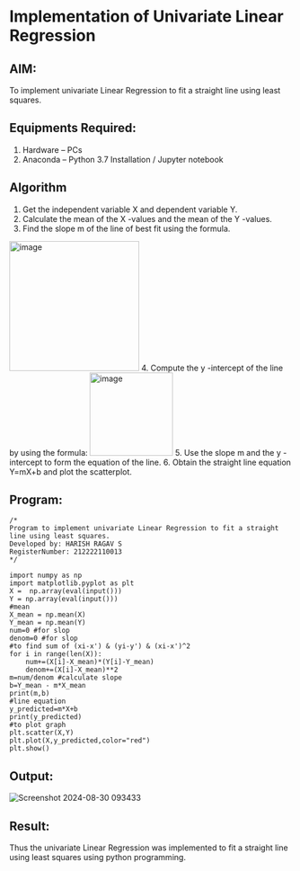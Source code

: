 # Implementation of Univariate Linear Regression
## AIM:
To implement univariate Linear Regression to fit a straight line using least squares.

## Equipments Required:
1. Hardware – PCs
2. Anaconda – Python 3.7 Installation / Jupyter notebook

## Algorithm
1. Get the independent variable X and dependent variable Y.
2. Calculate the mean of the X -values and the mean of the Y -values.
3. Find the slope m of the line of best fit using the formula. 
<img width="231" alt="image" src="https://user-images.githubusercontent.com/93026020/192078527-b3b5ee3e-992f-46c4-865b-3b7ce4ac54ad.png">
4. Compute the y -intercept of the line by using the formula:
<img width="148" alt="image" src="https://user-images.githubusercontent.com/93026020/192078545-79d70b90-7e9d-4b85-9f8b-9d7548a4c5a4.png">
5. Use the slope m and the y -intercept to form the equation of the line.
6. Obtain the straight line equation Y=mX+b and plot the scatterplot.

## Program:
```
/*
Program to implement univariate Linear Regression to fit a straight line using least squares.
Developed by: HARISH RAGAV S
RegisterNumber: 212222110013
*/
```
```
import numpy as np
import matplotlib.pyplot as plt
X =  np.array(eval(input()))
Y = np.array(eval(input()))
#mean
X_mean = np.mean(X)
Y_mean = np.mean(Y)
num=0 #for slop
denom=0 #for slop
#to find sum of (xi-x') & (yi-y') & (xi-x')^2
for i in range(len(X)):
    num+=(X[i]-X_mean)*(Y[i]-Y_mean)
    denom+=(X[i]-X_mean)**2
m=num/denom #calculate slope
b=Y_mean - m*X_mean
print(m,b)
#line equation
y_predicted=m*X+b
print(y_predicted)
#to plot graph
plt.scatter(X,Y)
plt.plot(X,y_predicted,color="red")
plt.show()

```
## Output:
![Screenshot 2024-08-30 093433](https://github.com/user-attachments/assets/f4fa8035-155a-4bcf-8b39-ef32527c65d9)



## Result:
Thus the univariate Linear Regression was implemented to fit a straight line using least squares using python programming.
